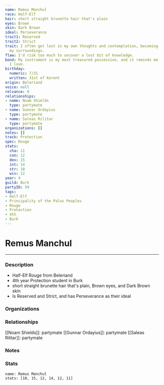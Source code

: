 ```yaml
---
name: Remus Manchul
race: Half-Elf
hair: short straight brunette hair that's plain
eyes: Brown
skin: Dark Brown
ideal: Perseverance
trait1: Reserved
trait2: Strict
trait: I often get lost in my own thoughts and contemplation, becoming oblivious to
  my surroundings.
flaw: I'd risk too much to uncover a lost bit of knowledge.
bond: My instrument is my most treasured possession, and it reminds me of someone
  I love.
birthday:
  numeric: 7/31
  written: 31st of Korent
origin: Beleriand
voice: null
relvance: 0
relationships:
- name: Noam Shields
  type: partymate
- name: Gunnar Ordayius
  type: partymate
- name: Saleas Rilitar
  type: partymate
organizations: []
notes: []
track: Protection
spec: Rouge
stats:
  cha: 11
  con: 12
  dex: 15
  int: 14
  str: 10
  wis: 12
year: 4
guild: Burk
partyID: 59
tags:
- Half-Elf
- Principality of the Palus Peoples
- Rouge
- Protection
- 4th
- Burk
---
```

# Remus Manchul
---
### Description
- Half-Elf Rouge from Beleriand
- 4th year Protection student in Burk
- short straight brunette hair that's plain, Brown eyes, and Dark Brown skin
- Is Reserved and Strict, and has Perseverance as their ideal

### Organizations

### Relationships
[[Noam Shields]]: partymate
[[Gunnar Ordayius]]: partymate
[[Saleas Rilitar]]: partymate

### Notes

### Stats
```statblock
name: Remus Manchul
stats: [10, 15, 12, 14, 12, 11]
```
